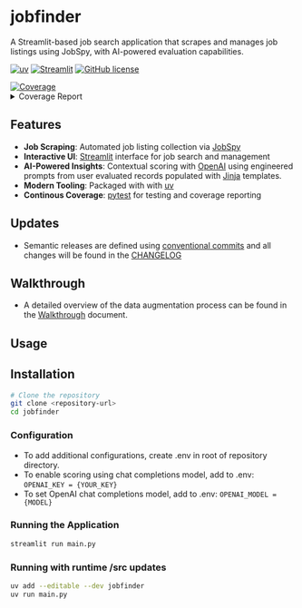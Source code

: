 # jobfinder

A Streamlit-based job search application that scrapes and manages job listings using JobSpy, with AI-powered evaluation capabilities.

[![uv](https://img.shields.io/endpoint?url=https://raw.githubusercontent.com/astral-sh/uv/main/assets/badge/v0.json)](https://github.com/astral-sh/uv)
[![Streamlit](https://static.streamlit.io/badges/streamlit_badge_black_white.svg)](https://streamlit.io/)
[![GitHub license](https://img.shields.io/github/license/maxo99/jobfinder)](https://github.com/maxo99/jobfinder/blob/main/LICENSE)
<!-- Pytest Coverage Comment:Begin --><a href=https://github.com/maxo99/jobfinder/blob/main/README.md><img alt=Coverage src=https://img.shields.io/badge/Coverage-53%25-orange.svg /></a><details><summary>Coverage Report </summary><table><tr><th>File</th><th>Stmts</th><th>Miss</th><th>Cover</th><th>Missing</th></tr><tbody><tr><td colspan=5><b>src/jobfinder</b></td></tr><tr><td>&nbsp; &nbsp;<a href=https://github.com/maxo99/jobfinder/blob/main/src/jobfinder/__init__.py>__init__.py</a></td><td>28</td><td>14</td><td>50%</td><td><a href=https://github.com/maxo99/jobfinder/blob/main/src/jobfinder/__init__.py#L13>13</a>, <a href=https://github.com/maxo99/jobfinder/blob/main/src/jobfinder/__init__.py#L19-L42>19&ndash;42</a></td></tr><tr><td>&nbsp; &nbsp;<a href=https://github.com/maxo99/jobfinder/blob/main/src/jobfinder/bootstrap.py>bootstrap.py</a></td><td>52</td><td>52</td><td>0%</td><td><a href=https://github.com/maxo99/jobfinder/blob/main/src/jobfinder/bootstrap.py#L1-L87>1&ndash;87</a></td></tr><tr><td>&nbsp; &nbsp;<a href=https://github.com/maxo99/jobfinder/blob/main/src/jobfinder/session.py>session.py</a></td><td>105</td><td>105</td><td>0%</td><td><a href=https://github.com/maxo99/jobfinder/blob/main/src/jobfinder/session.py#L1-L217>1&ndash;217</a></td></tr><tr><td colspan=5><b>src/jobfinder/adapters/chat</b></td></tr><tr><td>&nbsp; &nbsp;<a href=https://github.com/maxo99/jobfinder/blob/main/src/jobfinder/adapters/chat/chat_client.py>chat_client.py</a></td><td>31</td><td>9</td><td>71%</td><td><a href=https://github.com/maxo99/jobfinder/blob/main/src/jobfinder/adapters/chat/chat_client.py#L27>27</a>, <a href=https://github.com/maxo99/jobfinder/blob/main/src/jobfinder/adapters/chat/chat_client.py#L31>31</a>, <a href=https://github.com/maxo99/jobfinder/blob/main/src/jobfinder/adapters/chat/chat_client.py#L34-L41>34&ndash;41</a></td></tr><tr><td>&nbsp; &nbsp;<a href=https://github.com/maxo99/jobfinder/blob/main/src/jobfinder/adapters/chat/ollama_chat.py>ollama_chat.py</a></td><td>27</td><td>3</td><td>89%</td><td><a href=https://github.com/maxo99/jobfinder/blob/main/src/jobfinder/adapters/chat/ollama_chat.py#L40-L41>40&ndash;41</a>, <a href=https://github.com/maxo99/jobfinder/blob/main/src/jobfinder/adapters/chat/ollama_chat.py#L45>45</a></td></tr><tr><td colspan=5><b>src/jobfinder/adapters/db</b></td></tr><tr><td>&nbsp; &nbsp;<a href=https://github.com/maxo99/jobfinder/blob/main/src/jobfinder/adapters/db/postgres_client.py>postgres_client.py</a></td><td>101</td><td>29</td><td>71%</td><td><a href=https://github.com/maxo99/jobfinder/blob/main/src/jobfinder/adapters/db/postgres_client.py#L36-L38>36&ndash;38</a>, <a href=https://github.com/maxo99/jobfinder/blob/main/src/jobfinder/adapters/db/postgres_client.py#L65-L67>65&ndash;67</a>, <a href=https://github.com/maxo99/jobfinder/blob/main/src/jobfinder/adapters/db/postgres_client.py#L76-L77>76&ndash;77</a>, <a href=https://github.com/maxo99/jobfinder/blob/main/src/jobfinder/adapters/db/postgres_client.py#L79-L81>79&ndash;81</a>, <a href=https://github.com/maxo99/jobfinder/blob/main/src/jobfinder/adapters/db/postgres_client.py#L87-L88>87&ndash;88</a>, <a href=https://github.com/maxo99/jobfinder/blob/main/src/jobfinder/adapters/db/postgres_client.py#L91-L94>91&ndash;94</a>, <a href=https://github.com/maxo99/jobfinder/blob/main/src/jobfinder/adapters/db/postgres_client.py#L97-L106>97&ndash;106</a>, <a href=https://github.com/maxo99/jobfinder/blob/main/src/jobfinder/adapters/db/postgres_client.py#L131-L133>131&ndash;133</a></td></tr><tr><td colspan=5><b>src/jobfinder/adapters/embedding</b></td></tr><tr><td>&nbsp; &nbsp;<a href=https://github.com/maxo99/jobfinder/blob/main/src/jobfinder/adapters/embedding/embedding_client.py>embedding_client.py</a></td><td>34</td><td>11</td><td>68%</td><td><a href=https://github.com/maxo99/jobfinder/blob/main/src/jobfinder/adapters/embedding/embedding_client.py#L17>17</a>, <a href=https://github.com/maxo99/jobfinder/blob/main/src/jobfinder/adapters/embedding/embedding_client.py#L20-L27>20&ndash;27</a>, <a href=https://github.com/maxo99/jobfinder/blob/main/src/jobfinder/adapters/embedding/embedding_client.py#L44-L46>44&ndash;46</a></td></tr><tr><td colspan=5><b>src/jobfinder/domain</b></td></tr><tr><td>&nbsp; &nbsp;<a href=https://github.com/maxo99/jobfinder/blob/main/src/jobfinder/domain/models.py>models.py</a></td><td>222</td><td>67</td><td>70%</td><td><a href=https://github.com/maxo99/jobfinder/blob/main/src/jobfinder/domain/models.py#L26-L29>26&ndash;29</a>, <a href=https://github.com/maxo99/jobfinder/blob/main/src/jobfinder/domain/models.py#L91-L93>91&ndash;93</a>, <a href=https://github.com/maxo99/jobfinder/blob/main/src/jobfinder/domain/models.py#L165>165</a>, <a href=https://github.com/maxo99/jobfinder/blob/main/src/jobfinder/domain/models.py#L170>170</a>, <a href=https://github.com/maxo99/jobfinder/blob/main/src/jobfinder/domain/models.py#L174-L176>174&ndash;176</a>, <a href=https://github.com/maxo99/jobfinder/blob/main/src/jobfinder/domain/models.py#L185-L187>185&ndash;187</a>, <a href=https://github.com/maxo99/jobfinder/blob/main/src/jobfinder/domain/models.py#L194>194</a>, <a href=https://github.com/maxo99/jobfinder/blob/main/src/jobfinder/domain/models.py#L197-L201>197&ndash;201</a>, <a href=https://github.com/maxo99/jobfinder/blob/main/src/jobfinder/domain/models.py#L208>208</a>, <a href=https://github.com/maxo99/jobfinder/blob/main/src/jobfinder/domain/models.py#L211>211</a>, <a href=https://github.com/maxo99/jobfinder/blob/main/src/jobfinder/domain/models.py#L214-L216>214&ndash;216</a>, <a href=https://github.com/maxo99/jobfinder/blob/main/src/jobfinder/domain/models.py#L226-L230>226&ndash;230</a>, <a href=https://github.com/maxo99/jobfinder/blob/main/src/jobfinder/domain/models.py#L241-L245>241&ndash;245</a>, <a href=https://github.com/maxo99/jobfinder/blob/main/src/jobfinder/domain/models.py#L251-L254>251&ndash;254</a>, <a href=https://github.com/maxo99/jobfinder/blob/main/src/jobfinder/domain/models.py#L267-L287>267&ndash;287</a>, <a href=https://github.com/maxo99/jobfinder/blob/main/src/jobfinder/domain/models.py#L331-L342>331&ndash;342</a>, <a href=https://github.com/maxo99/jobfinder/blob/main/src/jobfinder/domain/models.py#L347>347</a>, <a href=https://github.com/maxo99/jobfinder/blob/main/src/jobfinder/domain/models.py#L366>366</a>, <a href=https://github.com/maxo99/jobfinder/blob/main/src/jobfinder/domain/models.py#L368>368</a>, <a href=https://github.com/maxo99/jobfinder/blob/main/src/jobfinder/domain/models.py#L370>370</a>, <a href=https://github.com/maxo99/jobfinder/blob/main/src/jobfinder/domain/models.py#L372>372</a>, <a href=https://github.com/maxo99/jobfinder/blob/main/src/jobfinder/domain/models.py#L374>374</a>, <a href=https://github.com/maxo99/jobfinder/blob/main/src/jobfinder/domain/models.py#L376>376</a>, <a href=https://github.com/maxo99/jobfinder/blob/main/src/jobfinder/domain/models.py#L378>378</a>, <a href=https://github.com/maxo99/jobfinder/blob/main/src/jobfinder/domain/models.py#L380>380</a>, <a href=https://github.com/maxo99/jobfinder/blob/main/src/jobfinder/domain/models.py#L382>382</a></td></tr><tr><td colspan=5><b>src/jobfinder/services</b></td></tr><tr><td>&nbsp; &nbsp;<a href=https://github.com/maxo99/jobfinder/blob/main/src/jobfinder/services/data_service.py>data_service.py</a></td><td>55</td><td>23</td><td>58%</td><td><a href=https://github.com/maxo99/jobfinder/blob/main/src/jobfinder/services/data_service.py#L17>17</a>, <a href=https://github.com/maxo99/jobfinder/blob/main/src/jobfinder/services/data_service.py#L24-L28>24&ndash;28</a>, <a href=https://github.com/maxo99/jobfinder/blob/main/src/jobfinder/services/data_service.py#L34-L38>34&ndash;38</a>, <a href=https://github.com/maxo99/jobfinder/blob/main/src/jobfinder/services/data_service.py#L41-L46>41&ndash;46</a>, <a href=https://github.com/maxo99/jobfinder/blob/main/src/jobfinder/services/data_service.py#L57-L59>57&ndash;59</a>, <a href=https://github.com/maxo99/jobfinder/blob/main/src/jobfinder/services/data_service.py#L65-L67>65&ndash;67</a></td></tr><tr><td>&nbsp; &nbsp;<a href=https://github.com/maxo99/jobfinder/blob/main/src/jobfinder/services/generative_service.py>generative_service.py</a></td><td>64</td><td>35</td><td>45%</td><td><a href=https://github.com/maxo99/jobfinder/blob/main/src/jobfinder/services/generative_service.py#L24-L56>24&ndash;56</a>, <a href=https://github.com/maxo99/jobfinder/blob/main/src/jobfinder/services/generative_service.py#L68-L69>68&ndash;69</a>, <a href=https://github.com/maxo99/jobfinder/blob/main/src/jobfinder/services/generative_service.py#L71-L72>71&ndash;72</a>, <a href=https://github.com/maxo99/jobfinder/blob/main/src/jobfinder/services/generative_service.py#L78-L79>78&ndash;79</a>, <a href=https://github.com/maxo99/jobfinder/blob/main/src/jobfinder/services/generative_service.py#L83-L85>83&ndash;85</a></td></tr><tr><td colspan=5><b>src/jobfinder/utils</b></td></tr><tr><td>&nbsp; &nbsp;<a href=https://github.com/maxo99/jobfinder/blob/main/src/jobfinder/utils/__init__.py>__init__.py</a></td><td>7</td><td>1</td><td>86%</td><td><a href=https://github.com/maxo99/jobfinder/blob/main/src/jobfinder/utils/__init__.py#L8>8</a></td></tr><tr><td>&nbsp; &nbsp;<a href=https://github.com/maxo99/jobfinder/blob/main/src/jobfinder/utils/loader.py>loader.py</a></td><td>32</td><td>5</td><td>84%</td><td><a href=https://github.com/maxo99/jobfinder/blob/main/src/jobfinder/utils/loader.py#L20>20</a>, <a href=https://github.com/maxo99/jobfinder/blob/main/src/jobfinder/utils/loader.py#L33>33</a>, <a href=https://github.com/maxo99/jobfinder/blob/main/src/jobfinder/utils/loader.py#L37-L39>37&ndash;39</a></td></tr><tr><td>&nbsp; &nbsp;<a href=https://github.com/maxo99/jobfinder/blob/main/src/jobfinder/utils/persistence.py>persistence.py</a></td><td>17</td><td>17</td><td>0%</td><td><a href=https://github.com/maxo99/jobfinder/blob/main/src/jobfinder/utils/persistence.py#L1-L60>1&ndash;60</a></td></tr><tr><td>&nbsp; &nbsp;<a href=https://github.com/maxo99/jobfinder/blob/main/src/jobfinder/utils/service_helpers.py>service_helpers.py</a></td><td>10</td><td>3</td><td>70%</td><td><a href=https://github.com/maxo99/jobfinder/blob/main/src/jobfinder/utils/service_helpers.py#L12-L14>12&ndash;14</a></td></tr><tr><td><b>TOTAL</b></td><td><b>803</b></td><td><b>374</b></td><td><b>53%</b></td><td>&nbsp;</td></tr></tbody></table></details>
<!-- Pytest Coverage Comment:End -->


## Features

- **Job Scraping**: Automated job listing collection via [JobSpy](https://github.com/speedyapply/JobSpy)
- **Interactive UI**: [Streamlit](https://streamlit.io/) interface for job search and management
- **AI-Powered Insights**: Contextual scoring with [OpenAI](https://openai.com/) using engineered prompts from user evaluated records populated with [Jinja](https://jinja.palletsprojects.com/en/stable/) templates. 
- **Modern Tooling**: Packaged with with [uv](https://docs.astral.sh/uv/)
- **Continous Coverage**: [pytest](https://docs.pytest.org/en/stable/) for testing and coverage reporting

## Updates
- Semantic releases are defined using [conventional commits](https://www.conventionalcommits.org/en/v1.0.0/) and all changes will be found in the [CHANGELOG](CHANGELOG.md)


## Walkthrough
- A detailed overview of the data augmentation process can be found in the [Walkthrough](doc/walkthrough.md) document.

## Usage



## Installation

```bash
# Clone the repository
git clone <repository-url>
cd jobfinder
```


### Configuration
- To add additional configurations, create .env in root of repository directory.
- To enable scoring using chat completions model, add to .env:
` OPENAI_KEY = {YOUR_KEY} `
- To set OpenAI chat completions model, add to .env:
` OPENAI_MODEL = {MODEL} `

### Running the Application
```bash
streamlit run main.py
```
### Running with runtime /src updates

```bash
uv add --editable --dev jobfinder
uv run main.py